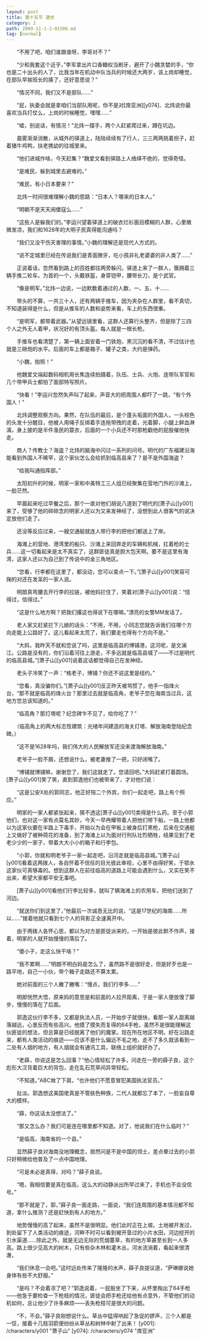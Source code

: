 ```yaml
---
layout: post
title: 第十五节 遇伏
category: 2
path: 2009-11-1-2-01500.md
tag: [normal]
---
```


　　“不用了吧，咱们谁跟谁呀，李哥对不？”

　　“少和我套这个近乎，”李军拿出片口香糖权当刷牙，避开了小魏贪婪的手，“你也是二十出头的人了，比我当年在机动中队当兵的时候还大两岁，该上岗却睡觉，在部队早挨班长的揍了，还好意思说？”

　　“情况不同，我们又不是部队……”

　　“屁，执委会就是拿咱们当部队用呢，你不是对[席亚洲][y074]、北炜说你最喜欢当兵打仗么，上岗的时候睡觉，嘿嘿……”

　　“嘘，别说话，有情况！”北炜一摆手，两个人赶紧爬过来，蹲在坑边。

　　晨雾渐渐消散，从城外的驿道上，陆陆续续有了行人，三三两两挑着担子，赶着猪牛鸡鸭，扶老携幼的往城里来。

　　“他们进城作啥，今天赶集？”魏爱文看到驿路上人络绎不绝的，觉得奇怪。

　　“是难民，躲到城里去避难的。”

　　“难民，有小日本要来？”

　　北炜一时间很难理解小魏的思路：“日本人？哪来的日本人。”

　　“明朝不是天天闹倭寇么……”

　　“这些人是躲我们的。”李运兴望着驿道上的破衣烂衫面目模糊的人群，心里微微发凉，我们和1628年的大明子民真得能沟通吗？

　　“我们又没干伤天害理的事情。”小魏的理解还是现代人方式的。

　　“说不定城里已经在传说我们是青面獠牙，吃小孩非礼老婆婆的非人类了……”

　　正说着话，忽然看到路上的百姓都往两旁躲闪，驿道上来了一群人，簇拥着三辆手推二轮车。为首的一个，头戴铁盔，身穿铠甲，腰带长刀，是个武官。

　　“像是明军。”北炜一边说，一边默数着通过的人数，一、五、十……

　　带头的不算，一共三十人，还有两辆手推车，因为夹杂在人群里，看不真切，不知道装得是什么，但是从推车的人数和姿势来看，车上的东西很重。

　　“是明军，都带着武器。”从望远镜里看，这群人还算行头整齐，但是除了三四个人之外无人着甲，状况好的有顶头盔。每人就是一根长枪。

　　手推车也看清楚了，第一辆上面安着一门铁炮，黑沉沉的看不清，不过估计也就是三磅炮的水平。后面的车上都是箱子、罐子之类，大约是弹药。

　　“小魏，拍照！”

　　他魏爱文端起数码相机用长焦连续拍摄着，队伍、士兵、火炮、连带队军官和几个带甲兵士都拍了面部特写照片。

　　“快看！”李运兴忽然失声叫了起来，声音大的把周围人都吓了一跳，“有个外国人！”

　　北炜调整观察方向。果然，在队伍的最后，是个蓬头垢面的外国人，一头棕色的头发十分醒目，他被人用绳子反绑着手连拖带拽的走着，光着脚，小腿上鲜血淋漓，身上披的是半件渔民的蓑衣，后面的一个小兵还不时那枪戳他的屁股催他快走。

　　商人？传教士？海盗？北炜的脑海中闪过一系列的问号。明代的广东福建沿海能看到外国人不稀罕，这个家伙怎么会给抓到临高县来了？是不是外国海盗？

　　“给我叫通指挥部。”

　　太阳初升的时候，明家一家和中美特工三人组已经聚集在营地门外的沙滩上，一脸茫然。

　　早晨起来吃过早餐之后，那个一直对他们胡说八道到了明代的[萧子山][y001]来了，受够了他的碎碎念的明家人还以为又来发神经了，没想到此人很客气的说决定放他们走了。

　　还没等反应过来，一艘交通艇就连人带行李的把他们都送上了岸。

　　海滩上的营地、港湾里的船只、沙滩上来回奔走的车辆和机械，扛着枪的士兵……这一切看起来是太不真实了，这群匪徒真是胆大包天啊。要不是这里有海湾，这家人还以为自己到了传说中的金三角地区。

　　“您看，行李都在这里了，都没动，您可以查点一下。”[萧子山][y001]笑容可掬的对还在发呆的一家人说。

　　明朗真弯腰去开行李的拉链，被他妈拦住了，笑着对[萧子山][y001]说：“信得过，信得过。”

　　“这是什么地方啊？把我们撂这也得说下在哪嘛。”漂亮的女警MM发话了。

　　老人家又赶紧拦下儿媳的话头：“不用，不用，小同志您就告诉我们往哪个方向走能上公路好了。这儿看起来太荒了，我们要走也得有个方向不是。”

　　“大妈，我昨天不就和您说了吗，这里是临高县的博铺港，这河呢，是文澜江。公路是没有的，你们沿着河往上游走，不多远就是临高县城了——不过是明代的临高县城。”[萧子山][y001]说着这话都觉得自己在发神经。

　　老头子冷笑了一声：“格老子，博铺？你还不说这里是纽约。”

　　“您看，真没骗你们。”[萧子山][y001]反正昨天被骂惯了，他手一指烽火台，“那不就是临高的烽火台？那里过去就是临高角，老爷子您在海南当过兵，这地方您总该知道的。”

　　“临高角？那灯塔呢？纪念碑乍不见了，给你吃了？”

　　（临高角上的两大标志性建筑：光绪年间建造的海关灯塔、解放海南登陆纪念碑。）

　　“这不是1628年吗，我们伟大的人民解放军还没来渡海解放海南。”

　　老爷子一脸不屑，还想说什么，被老妻推了一把，只好闭嘴了。

　　“博铺就博铺嘛，谢谢您了，我们这就走了。您请回吧。”大妈赶紧打着圆场。[萧子山][y001]笑了笑，直到郭逸他们也被带来了，才对他们说：

　　“这是公安X处的郭同志，他正好陪二个外宾，你们一起走吧，路上有个照应。”

　　明家的一家人都紧张起来，猜不透这[萧子山][y001]卖得是什么药。至于小郭他们，也对这一家有点莫名其妙，今天一早冉耀带着人把他们带下船，一路上他都以为这家伙要在半路上下毒手，开始以为会在甲板上被身后打黑枪，后来在交通艇上又做好了被种荷花的准备，到了海滩上以为面对行刑队壮烈牺牲，结果见到了老老少少的一家子，带着大大小小的箱子和行李包。

　　“小郭，你就和明老爷子一家一起走吧，沿河走就是临高县城。”[萧子山][y001]看着这两拨人，各自怀着不信任的目光彼此审视，心里不由得好笑，于鄂水这家伙可真够毒的。想到这群人在前往临高的道路上可能会遇到什么，又实在笑不出来，希望大家都平安无事吧。

　　[萧子山][y001]看他们行李比较多，就叫了辆海滩上的农用车，把他们送到了河边。

　　“就送你们到这里了，”他最后一次诚恳无比的说，“这是17世纪的海南……所以……”接着他就只看到七个人的背影正全速离开中。

　　由于两拨人各怀心思，都以为对方是匪徒派来的，一开始是彼此默不作声，接着，明家的人就开始慢慢的落后了。

　　“傻小子，走这么快干啥？”

　　“我不累啊……”明朗不明白妈是怎么了，虽然路不是很好走，但是好歹也是一路平地，自己一小伙，带个箱子走路还不算太累。

　　她对前面的三个人撇了撇嘴：“慢点，我们行李多……”

　　明郎恍然大悟，原来妈的意思是和前面的人拉开距离，于是一家人便放慢了脚步，慢慢的落在了后面。

　　郭逸这伙行李不多，又都是执法人员，一开始步子就很快，看那一家人距离越落越远，心里反而有些高兴。他摸了摸失而复得的64手枪，虽然不是很能理解这伙匪徒的想法，但总算是已经脱离了他们的魔掌。现在所在地区不明，好在沿路走来，都有人类活动的痕迹——应该不是什么偏远不毛之地，走不了多久就该看到一二处有人烟的地方，有人烟就会有通讯工具，联络上组织就好办了。

　　“老薛，你说这是怎么回事？”他心情轻松了许多，问走在一旁的薛子良，这个彪形大汉背着巨大的背包，走在乱石荒草间异常轻松。

　　“不知道。”ABC耸了下肩，“也许他们不愿意冒犯美国执法官员。”

　　扯淡。郭逸想这美国佬真是不管肤色种族，二代人就都忘了本了，一脸妄自尊大的模样。

　　“薛，你这话太没想法了。”

　　“那又怎么办？我们可是连在哪里都不知道。对了，他说我们在什么临时？”

　　“是临高，海南省的一个县。”

　　显然薛子良对海南没地理概念，居然问是不是中国的领土，差点晕过去的小郭只好稍微给他普及了一点中国地理。

　　“可是未必是真得，对吗？”薛子良说。

　　“嗯，我相信要是真在临高，这么大的动静派出所早过来了，手机也不会没信号。”

　　“那不就是了，郭，”薛子良一面走路，一面说，“我们连周围的基本情况都不知道，拿什么推测？还是赶快到有人的地方。”

　　地势慢慢的高了起来，虽然不是很明显。他们此时正在上坡。土地被开发过，到处留下了人类活动的痕迹，河畔不时可以看到被开垦过的小片水田，河边挖开的引水渠道……除此之外，就是无边无际的荒烟蔓草，有的地方草甚至长到一人多高。路上很少见高大的树木，只有些杂木林和灌木丛，河水流淌着，看起来很清澈，

　　“我们休息一会吧。”这时远处传来了隆隆的水声，薛子良提议道，“萨琳娜说她身体有些不大舒服。”

　　“是吗？不会着凉了吧？”郭逸说着，一屁股坐了下来，从怀里掏出了64手枪——他急于要检查一下枪枝的情况，匪徒会把手枪还给他有点意外，不管他们的动机如何，总让他少了许多麻烦——丢失枪枝可是很大的问题。

　　“不，不会。”薛子良刚想说什么。草丛中猛得响起了急促的锣声，三个人都是一怔，接着十几枝羽箭便纷纷从草丛和树林中射了出来！
[y001]: /characters/y001 "萧子山"
[y074]: /characters/y074 "席亚洲"
